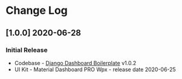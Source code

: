 # Change Log

## [1.0.0] 2020-06-28
### Initial Release

- Codebase - [Django Dashboard Boilerplate](https://github.com/app-generator/boilerplate-code-django-dashboard) v1.0.2
- UI Kit - Material Dashboard PRO Wpx - release date 2020-06-25
